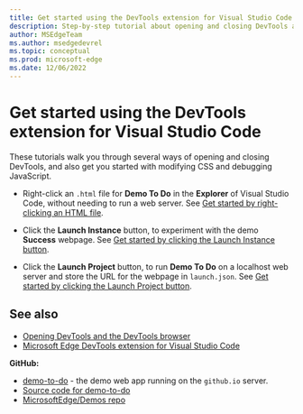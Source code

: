 ```yaml
---
title: Get started using the DevTools extension for Visual Studio Code
description: Step-by-step tutorial about opening and closing DevTools and using it to modify CSS and debug JavaScript.
author: MSEdgeTeam
ms.author: msedgedevrel
ms.topic: conceptual
ms.prod: microsoft-edge
ms.date: 12/06/2022
---
```

# Get started using the DevTools extension for Visual Studio Code

These tutorials walk you through several ways of opening and closing DevTools, and also get you started with modifying CSS and debugging JavaScript.

*  Right-click an `.html` file for **Demo To Do** in the **Explorer** of Visual Studio Code, without needing to run a web server.  See [Get started by right-clicking an HTML file](./get-started-right-click-html.md).

*  Click the **Launch Instance** button, to experiment with the demo **Success** webpage.  See [Get started by clicking the Launch Instance button](./get-started-launch-instance.md).

*  Click the **Launch Project** button, to run **Demo To Do** on a localhost web server and store the URL for the webpage in `launch.json`.  See [Get started by clicking the Launch Project button](./get-started-launch-project.md).


<!-- ====================================================================== -->
## See also

* [Opening DevTools and the DevTools browser](./open-devtools-and-embedded-browser.md)
* [Microsoft Edge DevTools extension for Visual Studio Code](../microsoft-edge-devtools-extension.md)

**GitHub:**

* [demo-to-do](https://microsoftedge.github.io/Demos/demo-to-do/) - the demo web app running on the `github.io` server.
* [Source code for demo-to-do](https://github.com/MicrosoftEdge/Demos/tree/main/demo-to-do)
* [MicrosoftEdge/Demos repo](https://github.com/MicrosoftEdge/Demos)
